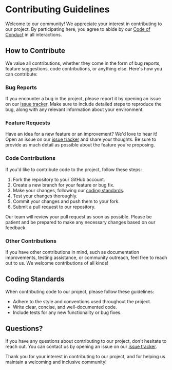 # Contributing Guidelines

Welcome to our community! We appreciate your interest in contributing to our project. By participating here, you agree to abide by our [Code of Conduct](CODE_OF_CONDUCT.md) in all interactions.

## How to Contribute

We value all contributions, whether they come in the form of bug reports, feature suggestions, code contributions, or anything else. Here's how you can contribute:

### Bug Reports

If you encounter a bug in the project, please report it by opening an issue on our [issue tracker](https://github.com/dadegrande99/AlignmentFreeSequence-to-Graph/issues). Make sure to include detailed steps to reproduce the bug, along with any relevant information about your environment.

### Feature Requests

Have an idea for a new feature or an improvement? We'd love to hear it! Open an issue on our [issue tracker](https://github.com/dadegrande99/AlignmentFreeSequence-to-Graph/issues) and share your thoughts. Be sure to provide as much detail as possible about the feature you're proposing.

### Code Contributions

If you'd like to contribute code to the project, follow these steps:

1. Fork the repository to your GitHub account.
2. Create a new branch for your feature or bug fix.
3. Make your changes, following our [coding standards](#coding-standards).
4. Test your changes thoroughly.
5. Commit your changes and push them to your fork.
6. Submit a pull request to our repository.

Our team will review your pull request as soon as possible. Please be patient and be prepared to make any necessary changes based on our feedback.

### Other Contributions

If you have other contributions in mind, such as documentation improvements, testing assistance, or community outreach, feel free to reach out to us. We welcome contributions of all kinds!

## Coding Standards

When contributing code to our project, please follow these guidelines:

- Adhere to the style and conventions used throughout the project.
- Write clear, concise, and well-documented code.
- Include tests for any new functionality or bug fixes.

## Questions?

If you have any questions about contributing to our project, don't hesitate to reach out. You can contact us by opening an issue on our [issue tracker](https://github.com/dadegrande99/AlignmentFreeSequence-to-Graph/issues).

Thank you for your interest in contributing to our project, and for helping us maintain a welcoming and inclusive community!
